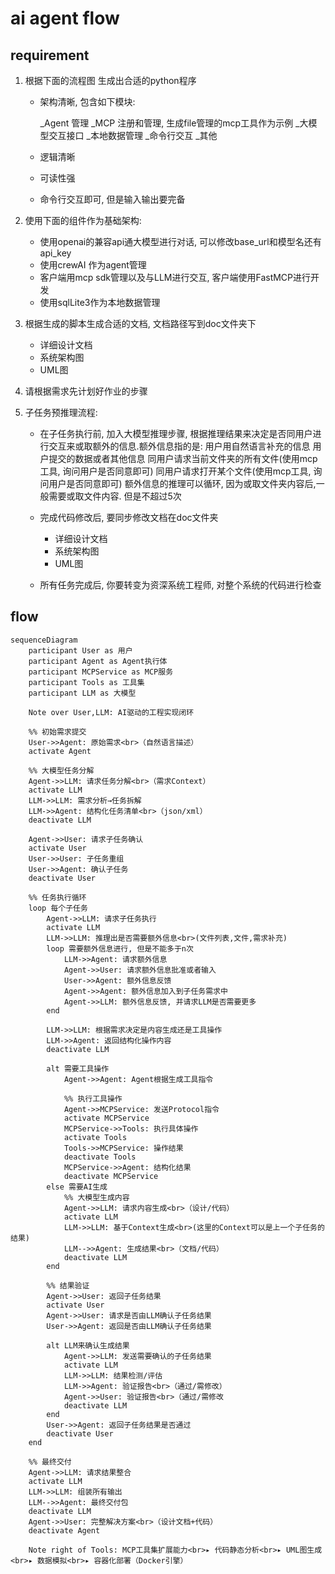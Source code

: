 # ai agent flow

## requirement

1. 根据下面的流程图 生成出合适的python程序
    * 架构清晰, 包含如下模块:

        _Agent 管理
        _MCP 注册和管理, 生成file管理的mcp工具作为示例
        _大模型交互接口
        _本地数据管理
        _命令行交互
        _其他

    * 逻辑清晰
    * 可读性强
    * 命令行交互即可, 但是输入输出要完备

2. 使用下面的组件作为基础架构:

    * 使用openai的兼容api通大模型进行对话, 可以修改base_url和模型名还有api_key
    * 使用crewAI 作为agent管理
    * 客户端用mcp sdk管理以及与LLM进行交互, 客户端使用FastMCP进行开发
    * 使用sqlLite3作为本地数据管理

3. 根据生成的脚本生成合适的文档, 文档路径写到doc文件夹下
    * 详细设计文档
    * 系统架构图
    * UML图

4. 请根据需求先计划好作业的步骤

5. 子任务预推理流程:
    * 在子任务执行前, 加入大模型推理步骤, 根据推理结果来决定是否同用户进行交互来或取额外的信息.额外信息指的是:
        用户用自然语言补充的信息
        用户提交的数据或者其他信息
        同用户请求当前文件夹的所有文件(使用mcp工具, 询问用户是否同意即可)
        同用户请求打开某个文件(使用mcp工具, 询问用户是否同意即可)
        额外信息的推理可以循环, 因为或取文件夹内容后,一般需要或取文件内容. 但是不超过5次
    * 完成代码修改后, 要同步修改文档在doc文件夹
        * 详细设计文档
        * 系统架构图
        * UML图

    * 所有任务完成后, 你要转变为资深系统工程师, 对整个系统的代码进行检查

## flow

```mermaid
sequenceDiagram
    participant User as 用户
    participant Agent as Agent执行体
    participant MCPService as MCP服务
    participant Tools as 工具集
    participant LLM as 大模型

    Note over User,LLM: AI驱动的工程实现闭环

    %% 初始需求提交
    User->>Agent: 原始需求<br>（自然语言描述）
    activate Agent

    %% 大模型任务分解
    Agent->>LLM: 请求任务分解<br>（需求Context）
    activate LLM
    LLM->>LLM: 需求分析→任务拆解
    LLM->>Agent: 结构化任务清单<br>（json/xml）
    deactivate LLM

    Agent->>User: 请求子任务确认
    activate User
    User->>User: 子任务重组
    User->>Agent: 确认子任务
    deactivate User

    %% 任务执行循环
    loop 每个子任务
        Agent->>LLM: 请求子任务执行
        activate LLM
        LLM->>LLM: 推理出是否需要额外信息<br>(文件列表,文件,需求补充)
        loop 需要额外信息进行, 但是不能多于n次
            LLM->>Agent: 请求额外信息
            Agent->>User: 请求额外信息批准或者输入
            User->>Agent: 额外信息反馈
            Agent->>Agent: 额外信息加入到子任务需求中
            Agent->>LLM: 额外信息反馈, 并请求LLM是否需要更多
        end
        
        LLM->>LLM: 根据需求决定是内容生成还是工具操作
        LLM->>Agent: 返回结构化操作内容
        deactivate LLM

        alt 需要工具操作
            Agent->>Agent: Agent根据生成工具指令

            %% 执行工具操作
            Agent->>MCPService: 发送Protocol指令
            activate MCPService
            MCPService->>Tools: 执行具体操作
            activate Tools
            Tools->>MCPService: 操作结果
            deactivate Tools
            MCPService->>Agent: 结构化结果
            deactivate MCPService
        else 需要AI生成
            %% 大模型生成内容
            Agent->>LLM: 请求内容生成<br>（设计/代码）
            activate LLM
            LLM->>LLM: 基于Context生成<br>(这里的Context可以是上一个子任务的结果)
            LLM-->>Agent: 生成结果<br>（文档/代码）
            deactivate LLM
        end

        %% 结果验证
        Agent->>User: 返回子任务结果
        activate User
        Agent->>User: 请求是否由LLM确认子任务结果
        User->>Agent: 返回是否由LLM确认子任务结果
 
        alt LLM来确认生成结果
            Agent->>LLM: 发送需要确认的子任务结果
            activate LLM
            LLM->>LLM: 结果检测/评估
            LLM->>Agent: 验证报告<br>（通过/需修改）
            Agent->>User: 验证报告<br>（通过/需修改
            deactivate LLM
        end
        User->>Agent: 返回子任务结果是否通过
        deactivate User
    end

    %% 最终交付
    Agent->>LLM: 请求结果整合
    activate LLM
    LLM->>LLM: 组装所有输出
    LLM-->>Agent: 最终交付包
    deactivate LLM
    Agent->>User: 完整解决方案<br>（设计文档+代码）
    deactivate Agent

    Note right of Tools: MCP工具集扩展能力<br>▸ 代码静态分析<br>▸ UML图生成<br>▸ 数据模拟<br>▸ 容器化部署（Docker引擎）
```